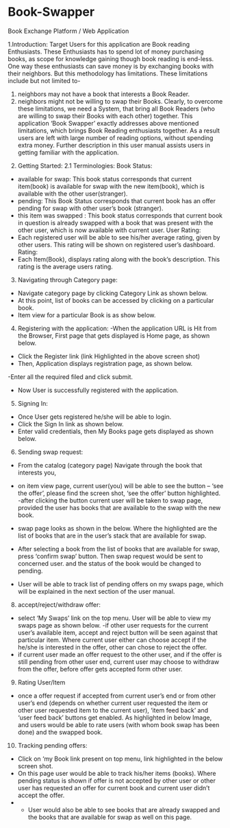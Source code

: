 # Book-Swapper
Book Exchange Platform / Web Application

1.Introduction:
Target Users for this application are Book reading Enthusiasts. These Enthusiasts has to spend lot of money purchasing books, as scope for knowledge gaining though book reading is end-less. One way these enthusiasts can save money is by exchanging books with their neighbors. But this methodology has limitations. These limitations include but not limited to-
1) neighbors may not have a book that interests a Book Reader.
2) neighbors might not be willing to swap their Books.
Clearly, to overcome these limitations, we need a System, that bring all Book Readers (who are willing to swap their Books with each other) together.
This application ‘Book Swapper’ exactly addresses above mentioned limitations, which brings Book Reading enthusiasts together. As a result users are left with large number of reading options, without spending extra money.
Further description in this user manual assists users in getting familiar with the application.

2. Getting Started:
2.1 Terminologies:
Book Status:
- available for swap: This book status corresponds that current item(book) is available for swap with the new item(book), which is available with the other user(stranger).
- pending: This Book Status corresponds that current book has an offer pending for swap with other user’s book (stranger).
- this item was swapped : This book status corresponds that current book in question is already swapped with a book that was present with the other user, which is now available with current user.
User Rating:
- Each registered user will be able to see his/her average rating, given by other users. This rating will be shown on registered user’s dashboard.
Rating:
- Each Item(Book), displays rating along with the book’s description. This rating is the average users rating.

3. Navigating through Category page:
- Navigate category page by clicking Category Link as shown below.
- At this point, list of books can be accessed by clicking on a particular book.
- Item view for a particular Book is as show below.

4. Registering with the application:
-When the application URL is Hit from the Browser, First page that gets displayed is Home page, as shown below.
- Click the Register link (link Highlighted in the above screen shot)
- Then, Application displays registration page, as shown below.

-Enter all the required filed and click submit.
- Now User is successfully registered with the application.

5. Signing In:
- Once User gets registered he/she will be able to login.
- Click the Sign In link as shown below.
- Enter valid credentials, then My Books page gets displayed as shown below.

6. Sending swap request:
- From the catalog (category page) Navigate through the book that interests you,
- on item view page, current user(you) will be able to see the button – ‘see the offer’, please find the screen shot, ‘see the offer’ button highlighted.
-after clicking the button current user will be taken to swap page, provided the user has books that are available to the swap with the new book.
- swap page looks as shown in the below. Where the highlighted are the list of books that are in the user’s stack that are available for swap.

- After selecting a book from the list of books that are available for swap, press ‘confirm swap’ button. Then swap request would be sent to concerned user. and the status of the book would be changed to pending.
- User will be able to track list of pending offers on my swaps page, which will be explained in the next section of the user manual.

8. accept/reject/withdraw offer:
- select ‘My Swaps’ link on the top menu. User will be able to view my swaps page as shown below.
-if other user requests for the current user’s available item, accept and reject button will be seen against that particular item. Where current user either can choose accept if the he/she is interested in the offer, other can chose to reject the offer.
- if current user made an offer request to the other user, and if the offer is still pending from other user end, current user may choose to withdraw from the offer, before offer gets accepted form other user.

9. Rating User/Item
- once a offer request if accepted from current user’s end or from other user’s end (depends on whether current user requested the item or other user requested item to the current user), ‘item feed back’ and ‘user feed back’ buttons get enabled. As highlighted in below Image, and users would be able to rate users (with whom book swap has been done) and the swapped book.

10. Tracking pending offers:
- Click on ‘my Book link present on top menu, link highlighted in the below screen shot.
- On this page user would be able to track his/her items (books). Where pending status is shown if offer is not accepted by other user or other user has requested an offer for current book and current user didn’t accept the offer.
- - User would also be able to see books that are already swapped and the books that are available for swap as well on this page.
